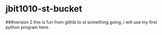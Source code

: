 # jbit1010-st-bucket
###version 2
this is fun from githib to st something going, i will use my first python program here.
